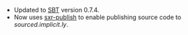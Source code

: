 * Updated to [SBT][] version 0.7.4.
* Now uses [sxr-publish][] to enable publishing source code to
  *sourced.implicit.ly*.

[SBT]: http://code.google.com/p/simple-build-tool/
[sxr-publish]: http://github.com/n8han/sxr-publish
